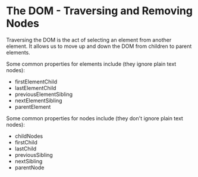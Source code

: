 # The DOM - Traversing and Removing Nodes

Traversing the DOM is the act of selecting an element from another element.
It allows us to move up and down the DOM from children to parent elements.

Some common properties for elements include (they ignore plain text nodes):

- firstElementChild
- lastElementChild
- previousElementSibling
- nextElementSibling
- parentElement

Some common properties for nodes include (they don't ignore plain text nodes):

- childNodes
- firstChild
- lastChild
- previousSibling
- nextSibling
- parentNode
